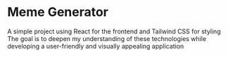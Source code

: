 # Meme Generator

A simple project using React for the frontend and Tailwind CSS for styling
The goal is to deepen my understanding of these technologies while developing a user-friendly and visually appealing application
